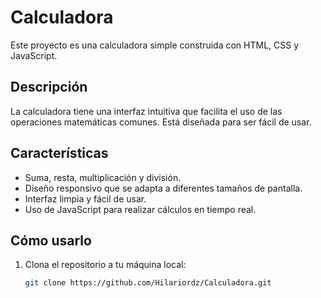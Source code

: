 # Calculadora 

Este proyecto es una calculadora simple construida con HTML, CSS y JavaScript.

## Descripción

La calculadora tiene una interfaz intuitiva que facilita el uso de las operaciones matemáticas comunes. Está diseñada para ser fácil de usar.

## Características

- Suma, resta, multiplicación y división.
- Diseño responsivo que se adapta a diferentes tamaños de pantalla.
- Interfaz limpia y fácil de usar.
- Uso de JavaScript para realizar cálculos en tiempo real.

## Cómo usarlo

1. Clona el repositorio a tu máquina local:

   ```bash
   git clone https://github.com/Hilariordz/Calculadora.git
